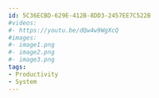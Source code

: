 ```yaml
---
id: 5C36ECBD-629E-412B-8DD3-2457EE7C522B
#videos:
#- https://youtu.be/dQw4w9WgXcQ
#images:
#- image1.png
#- image2.png
#- image3.png
tags:
- Productivity
- System
---
```

